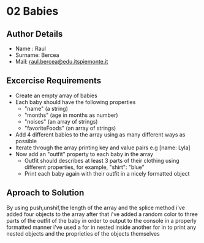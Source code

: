 # 02 Babies

## Author Details

-   Name : Raul
-   Surname: Bercea
-   Mail: raul.bercea@edu.itspiemonte.it

## Excercise Requirements

-   Create an empty array of babies
-   Each baby should have the following properties
    -   "name" (a string)
    -   "months" (age in months as number)
    -   "noises" (an array of strings)
    -   "favoriteFoods" (an array of strings)
-   Add 4 different babies to the array using as many different ways as possible
-   Iterate through the array printing key and value pairs e.g [name: Lyla]
-   Now add an "outfit" property to each baby in the array
    -   Outfit should describes at least 3 parts of their clothing using different properties, for example, "shirt": "blue"
    -   Print each baby again with their outfit in a nicely formatted object

## Aproach to Solution

By using push,unshif,the length of the array and the splice method i've
added four objects to the array after that i've added a random color to
three parts of the outfit of the baby in order to output to the console
in a properly formatted manner i've used a for in nested inside another
for in to print any nested objects and the proprieties of the objects
themselves
